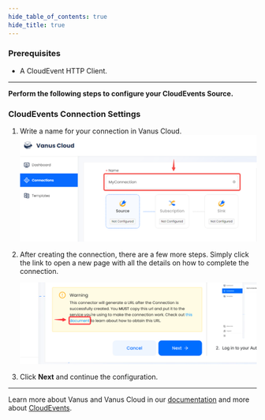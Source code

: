 ```yaml
--- 
hide_table_of_contents: true
hide_title: true
---
```


### Prerequisites

- A CloudEvent HTTP Client.

---

**Perform the following steps to configure your CloudEvents Source.**

### CloudEvents Connection Settings

1. Write a name for your connection in Vanus Cloud.
    ![](images/1.png)
2. After creating the connection, there are a few more steps. Simply click the link to open a new page with all the details on how to complete the connection.

   ![](images/warning.png)

3. Click **Next** and continue the configuration.

---

Learn more about Vanus and Vanus Cloud in our [documentation](https://docs.vanus.ai) and more about [CloudEvents](https://cloudevents.io).
